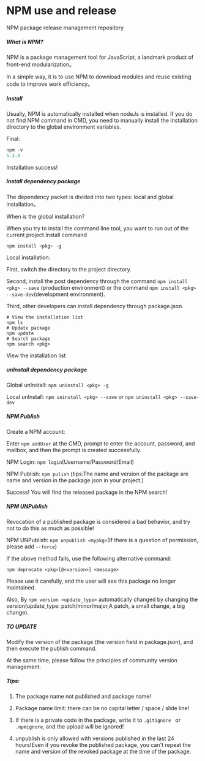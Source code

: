 # NPM use and release
NPM package release management repository

##### What is NPM?

NPM is a package management tool for JavaScript, a landmark product of front-end modularization。

In a simple way, it is to use NPM to download modules and reuse existing code to improve work efficiency。

##### Install

Usually, NPM is automatically installed when nodeJs is installed. If you do not find NPM command in CMD, you need to manually install the installation directory to the global environment variables.

Final:

```javascript
npm -v
5.3.0
```

Installation success!

##### Install dependency package

The dependency packet is divided into two types: local and global installation。

When is the global installation?


When you try to install the command line tool, you want to run out of the current project.Install command

```javascript
npm install <pkg> -g
```

Local installation:

First, switch the directory to the project directory.

Second, install the post dependency through the command `npm install <pkg> --save` (production environment) or the command `npm install <pkg> --save-dev`(development environment).

Third, other developers can install dependency through package.json.

```
# View the installation list
npm ls
# Update package
npm update
# Search package
npm search <pkg>
```

View the installation list

##### unInstall dependency package

Global unInstall: `npm uninstall <pkg> -g`

Local unInstall: `npm uninstall <pkg> --save` or `npm uninstall <pkg> --save-dev`

##### NPM Publish


Create a NPM account: 

Enter `npm addUser` at the CMD, prompt to enter the account, password, and mailbox, and then the prompt is created successfully.

NPM Login: `npm login`(Username/Password/Email)

NPM Publish: `npm pulish` (tips:The name and version of the package are name and version in the package.json in your project.)

Success! You will find the released package in the NPM search!

##### NPM UNPublish

Revocation of a published package is considered a bad behavior, and try not to do this as much as possible!

NPM UNPublish: `npm unpublish <mypkg>`(If there is a question of permission, please add `--force`)

If the above method fails, use the following alternative command:

`npm deprecate <pkg>[@<version>] <message> `

Please use it carefully, and the user will see this package no longer maintained.

Also, By `npm version <update_type>` automatically changed by changing the version(update_type: patch/minor/major,A patch, a small change, a big change).

##### TO UPDATE

Modify the version of the package (the version field in package.json), and then execute the publish command.

At the same time, please follow the principles of community version management.

##### Tips:

1. The package name not published and package name!

2. Package name limit: there can be no capital letter / space / slide line!

3. If there is a private code in the package, write it to `.gitignore ` or `.npmignore`, and the upload will be ignored!

4. unpublish is only allowed with versions published in the last 24 hours!Even if you revoke the published package, you can't repeat the name and version of the revoked package at the time of the package.

   ​





